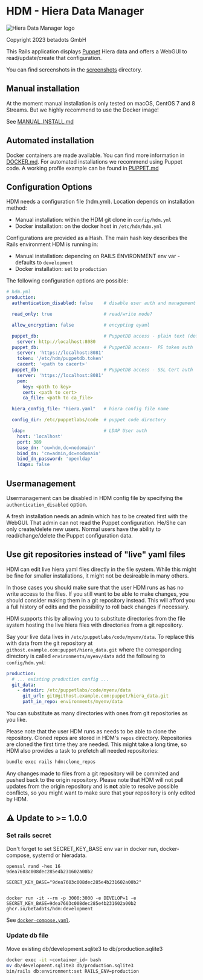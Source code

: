 # HDM - Hiera Data Manager

![Hiera Data Manager logo](/app/assets/images/logo_full.png)

Copyright 2023 betadots GmbH

This Rails application displays [Puppet](https://github.com/puppetlabs/puppet) Hiera data and offers a WebGUI to read/update/create that configuration.

You can find screenshots in the [screenshots](screenshots) directory.

## Manual installation

At the moment manual installation is only tested on macOS, CentOS 7 and 8 Streams. But we highly recommend to use the Docker image!

See [MANUAL_INSTALL.md](MANUAL_INSTALL.md)

## Automated installation

Docker containers are made available. You can find more information in [DOCKER.md](DOCKER.md).
For automated installations we recommend using Puppet code. A working profile example can be found in [PUPPET.md](PUPPET.md)

## Configuration Options

HDM needs a configuration file (hdm.yml). Location depends on installation method:

- Manual installation: within the HDM git clone in `config/hdm.yml`
- Docker installation: on the docker host in `/etc/hdm/hdm.yml`

Configurations are provided as a Hash. The main hash key describes the Rails environment HDM is running in:

- Manual installation: depending on RAILS ENVIRONMENT env var - defaults to `development`
- Docker installation: set to `production`

The following configuration options are possible:

```yaml
# hdm.yml
production:
  authentication_disabled: false    # disable user auth and management

  read_only: true                   # read/write mode?

  allow_encryption: false           # encypting eyaml

  puppet_db:                        # PuppetDB access - plain text (default)
    server: http://localhost:8080
  puppet_db:                        # PuppetDB access-  PE token auth
    server: 'https://localhost:8081'
    token: '/etc/hdm/puppetdb.token'
    cacert: '<path to cacert>'
  puppet_db:                        # PuppetDB access - SSL Cert auth
    server: 'https://localhost:8081'
    pem:
      key: <path to key>
      cert: <path to cert>
      ca_file: <path to ca_file>

  hiera_config_file: "hiera.yaml"   # hiera config file name

  config_dir: /etc/puppetlabs/code  # puppet code directory

  ldap:                             # LDAP User auth
    host: 'localhost'
    port: 389
    base_dn: 'ou=hdm,dc=nodomain'
    bind_dn: 'cn=admin,dc=nodomain'
    bind_dn_password: 'openldap'
    ldaps: false
```

## Usermanagement

Usermanagement can be disabled in HDM config file by specifying the `authentication_disabled` option.

A fresh installation needs an admin which has to be created first with the WebGUI. That admin can not read the Puppet configuration. He/She can only create/delete new users. Normal users have the ability to read/change/delete the Puppet configuration data.

## Use git repositories instead of "live" yaml files

HDM can edit live hiera yaml files directly in the file system. While this might
be fine for smaller installations, it might not be desireable in many others.

In those cases you should make sure that the user HDM runs as has no write
access to the files. If you still want to be able to make changes, you should
consider making them in a git repository instead. This will afford you a full
history of edits and the possibility to roll back changes if necessary.

HDM supports this by allowing you to substitute directories from the file system
hosting the live hiera files with directories from a git repository.

Say your live data lives in `/etc/puppetlabs/code/myenv/data`. To replace this
with data from the git repository at `githost.example.com:puppet/hiera_data.git`
where the corresponding directory is called `environments/myenv/data` add the
following to `config/hdm.yml`:

```yaml
production:
  # ... existing production config ...
  git_data:
    - datadir: /etc/puppetlabs/code/myenv/data
      git_url: git@githost.example.com:puppet/hiera_data.git
      path_in_repo: environments/myenv/data
```

You can substitute as many directories with ones from git repositories as you
like.

Please note that the user HDM runs as needs to be able to clone the repository.
Cloned repos are stored in HDM's `repos` directory. Repositories are cloned
the first time they are needed. This might take a long time, so HDM also
provides a task to prefetch all needed repositories:

```sh
bundle exec rails hdm:clone_repos
```

Any changes made to files from a git repository will be commited and pushed back
to the origin repository. Please note that HDM will not pull updates from the
origin repository and is **not** able to resolve possible conflicts, so you might
want to make sure that your repository is only edited by HDM.

## :warning: Update to >= 1.0.0

### Set rails secret

Don't forget to set SECRET_KEY_BASE env var in docker run, docker-compose, systemd or hieradata.

```
openssl rand -hex 16
9dea7603c008dec285e4b231602a00b2

SECRET_KEY_BASE="9dea7603c008dec285e4b231602a00b2"


docker run -it --rm -p 3000:3000 -e DEVELOP=1 -e SECRET_KEY_BASE=9dea7603c008dec285e4b231602a00b2 ghcr.io/betadots/hdm:development
```

See [`docker-compose.yaml`](docker-compose.yaml).


### Update db file

Move existing db/development.sqlite3 to db/production.sqlite3

```bash
docker exec -it <container_id> bash
mv db/development.sqlite3 db/production.sqlite3
bin/rails db:environment:set RAILS_ENV=production
```

